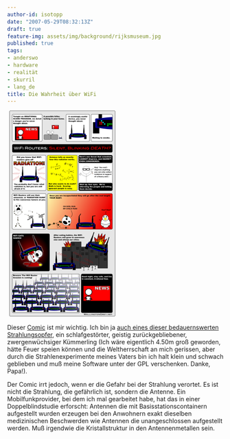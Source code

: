 ```yaml
---
author-id: isotopp
date: "2007-05-29T08:32:13Z"
draft: true
feature-img: assets/img/background/rijksmuseum.jpg
published: true
tags:
- anderswo
- hardware
- realität
- skurril
- lang_de
title: Die Wahrheit über WiFi
---
```

<a href='http://miscellanea.wellingtongrey.net/2007/05/27/the-truth-about-wireless-devices/'><!-- s9ymdb:4310 --><img width='247' height='480' style="border: 0px; padding-left: 5px; padding-right: 5px;" src="/uploads/wireless-devices-small.png" alt="" /></a>

Dieser <a href="http://www.wellingtongrey.net/miscellanea/archive/2007-05-27--the-truth-about-wireless-devices.html">Comic</a> ist mir wichtig. Ich bin ja <a href="http://blog.koehntopp.de/archives/1479-Gefaehrliche-Handystrahlung.html">auch eines dieser bedauernswerten Strahlungsopfer</a>, ein schlafgestörter, geistig zurückgebliebener, zwergenwüchsiger Kümmerling (Ich wäre eigentlich 4.50m groß geworden, hätte Feuer speien können und die Weltherrschaft an mich gerissen, aber durch die Strahlenexperimente meines Vaters bin ich halt klein und schwach geblieben und muß meine Software unter der GPL verschenken. Danke, Papa!).

Der Comic irrt jedoch, wenn er die Gefahr bei der Strahlung verortet. Es ist nicht die Strahlung, die gefährlich ist, sondern die Antenne. Ein Mobilfunkprovider, bei dem ich mal gearbeitet habe, hat das in einer Doppelblindstudie erforscht: Antennen die mit Basisstationscontainern aufgestellt wurden erzeugen bei den Anwohnern exakt dieselben medizinischen Beschwerden wie Antennen die unangeschlossen aufgestellt werden. Muß irgendwie die Kristallstruktur in den Antennenmetallen sein.
